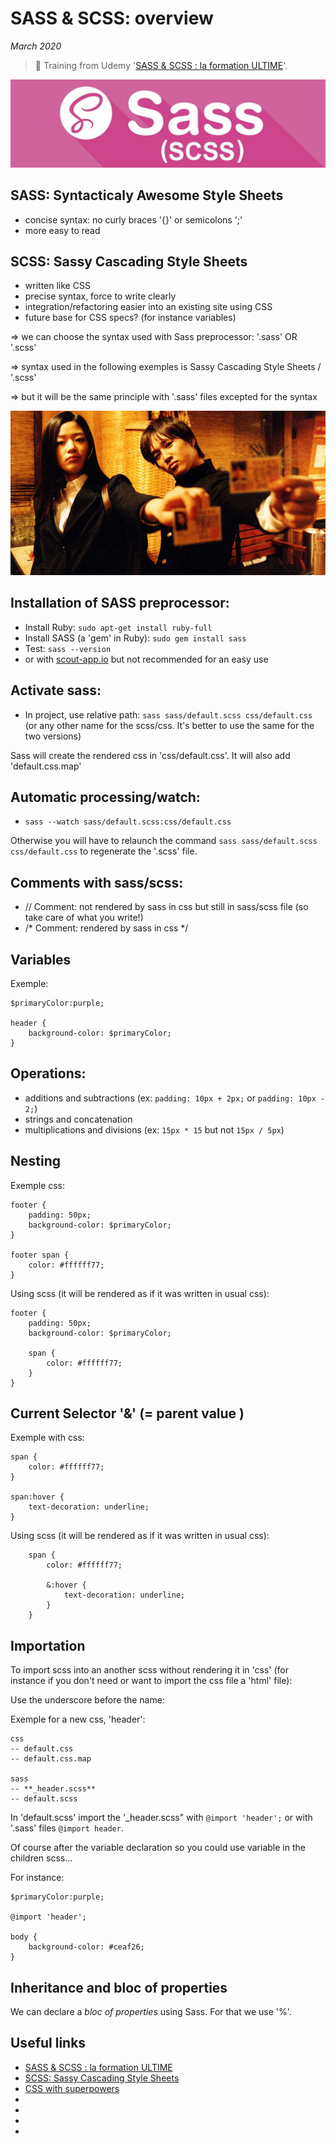 # SASS & SCSS: overview

*March 2020*

> 🔨 Training from Udemy
'[SASS & SCSS : la formation ULTIME](https://www.udemy.com/course/sass-scss-la-formation-ultime/)'.

![sass logo](readme-img/sass-logo.png)

## SASS: Syntacticaly Awesome Style Sheets

- concise syntax: no curly braces '{}' or semicolons ';'
- more easy to read

## SCSS: Sassy Cascading Style Sheets

- written like CSS
- precise syntax, force to write clearly
- integration/refactoring easier into an existing site using CSS
- future base for CSS specs? (for instance variables)

=> we can choose the syntax used with Sass preprocessor: '.sass' OR '.scss'

=> syntax used in the following exemples is Sassy Cascading Style Sheets / '.scss'

=> but it will be the same principle with '.sass' files excepted for the syntax

![My Sassy Cascading Style Sheets](readme-img/my-sassy.jpg)

## Installation of SASS preprocessor:

- Install Ruby: `sudo apt-get install ruby-full`
- Install SASS (a 'gem' in Ruby): `sudo gem install sass`
- Test: `sass --version`
- or with [scout-app.io](scout-app.io) but not recommended for an easy use

## Activate sass:

- In project, use relative path: `sass sass/default.scss css/default.css`
(or any other name for the scss/css. It's better to use the same for the two versions)

Sass will create the rendered css in 'css/default.css'. It will also add 'default.css.map'

## Automatic processing/watch:

- `sass --watch sass/default.scss:css/default.css`

Otherwise you will have to relaunch the command `sass sass/default.scss css/default.css`
to regenerate the '.scss' file.

## Comments with sass/scss:

- // Comment: not rendered by sass in css but still in sass/scss file
(so take care of what you write!)
- /\* Comment: rendered by sass in css \*/

## Variables

Exemple:

```
$primaryColor:purple;

header {
    background-color: $primaryColor;
}

```

## Operations:

- additions and subtractions (ex: `padding: 10px + 2px;` or `padding: 10px - 2;`)
- strings and concatenation
- multiplications and divisions (ex: `15px * 15` but not `15px / 5px`)

## Nesting

Exemple css:

```
footer {
    padding: 50px;
    background-color: $primaryColor;
}

footer span {
    color: #ffffff77;
}
```

Using scss (it will be rendered as if it was written in usual css):

```
footer {
    padding: 50px;
    background-color: $primaryColor;

    span {
        color: #ffffff77;
    }
}
```

## Current Selector '&' (= parent value )

Exemple with  css:

```
span {
    color: #ffffff77;
}

span:hover {
    text-decoration: underline;
}
```

Using scss (it will be rendered as if it was written in usual css):

```
    span {
        color: #ffffff77;

        &:hover {
            text-decoration: underline;
        }
    }
```

## Importation

To import scss into an another scss without rendering it in 'css'
(for instance if you don't need or want to import the css file a 'html' file):

Use the underscore before the name:

Exemple for a new css, 'header':

```
css
-- default.css
-- default.css.map

sass
-- **_header.scss**
-- default.scss
```

In 'default.scss' import the '_header.scss" with `@import 'header';`
or with '.sass' files `@import header`.

Of course after the variable declaration so you could use variable in the children scss...

For instance:

```
$primaryColor:purple;

@import 'header';

body {
    background-color: #ceaf26;
}
```

## Inheritance and bloc of properties

We can declare a *bloc of properties* using Sass. For that we use '%'.


## Useful links

- [SASS & SCSS : la formation ULTIME](https://www.udemy.com/course/sass-scss-la-formation-ultime/)
- [SCSS: Sassy Cascading Style Sheets](https://sharkcoder.com/tools/scss)
- [CSS with superpowers](https://marksheet.io/sass.html)
- []()
- []()
- []()
- []()